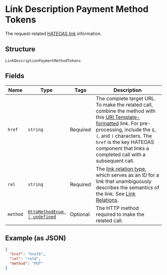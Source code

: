 
# Link Description Payment Method Tokens

The request-related [HATEOAS link](/api/rest/responses/#hateoas-links) information.

## Structure

`LinkDescriptionPaymentMethodTokens`

## Fields

| Name | Type | Tags | Description |
|  --- | --- | --- | --- |
| `href` | `string` | Required | The complete target URL. To make the related call, combine the method with this [URI Template-formatted](https://tools.ietf.org/html/rfc6570) link. For pre-processing, include the `$`, `(`, and `)` characters. The `href` is the key HATEOAS component that links a completed call with a subsequent call. |
| `rel` | `string` | Required | The [link relation type](https://tools.ietf.org/html/rfc5988#section-4), which serves as an ID for a link that unambiguously describes the semantics of the link. See [Link Relations](https://www.iana.org/assignments/link-relations/link-relations.xhtml). |
| `method` | [`HttpMethodEnum \| undefined`](../../doc/models/http-method-enum.md) | Optional | The HTTP method required to make the related call. |

## Example (as JSON)

```json
{
  "href": "href6",
  "rel": "rel0",
  "method": "PUT"
}
```

